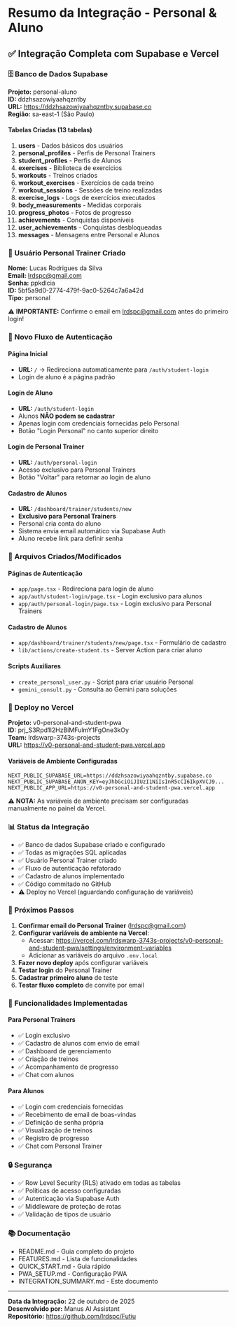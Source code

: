 # Resumo da Integração - Personal & Aluno

## ✅ Integração Completa com Supabase e Vercel

### 🗄️ Banco de Dados Supabase

**Projeto:** personal-aluno  
**ID:** ddzhsazowiyaahqzntby  
**URL:** https://ddzhsazowiyaahqzntby.supabase.co  
**Região:** sa-east-1 (São Paulo)

#### Tabelas Criadas (13 tabelas)

1. **users** - Dados básicos dos usuários
2. **personal_profiles** - Perfis de Personal Trainers
3. **student_profiles** - Perfis de Alunos
4. **exercises** - Biblioteca de exercícios
5. **workouts** - Treinos criados
6. **workout_exercises** - Exercícios de cada treino
7. **workout_sessions** - Sessões de treino realizadas
8. **exercise_logs** - Logs de exercícios executados
9. **body_measurements** - Medidas corporais
10. **progress_photos** - Fotos de progresso
11. **achievements** - Conquistas disponíveis
12. **user_achievements** - Conquistas desbloqueadas
13. **messages** - Mensagens entre Personal e Alunos

### 👤 Usuário Personal Trainer Criado

**Nome:** Lucas Rodrigues da Silva  
**Email:** lrdspc@gmail.com  
**Senha:** ppkdlcia  
**ID:** 5bf5a9d0-2774-479f-9ac0-5264c7a6a42d  
**Tipo:** personal

⚠️ **IMPORTANTE:** Confirme o email em lrdspc@gmail.com antes do primeiro login!

### 🔐 Novo Fluxo de Autenticação

#### Página Inicial
- **URL:** `/` → Redireciona automaticamente para `/auth/student-login`
- Login de aluno é a página padrão

#### Login de Aluno
- **URL:** `/auth/student-login`
- Alunos **NÃO podem se cadastrar**
- Apenas login com credenciais fornecidas pelo Personal
- Botão "Login Personal" no canto superior direito

#### Login de Personal Trainer
- **URL:** `/auth/personal-login`
- Acesso exclusivo para Personal Trainers
- Botão "Voltar" para retornar ao login de aluno

#### Cadastro de Alunos
- **URL:** `/dashboard/trainer/students/new`
- **Exclusivo para Personal Trainers**
- Personal cria conta do aluno
- Sistema envia email automático via Supabase Auth
- Aluno recebe link para definir senha

### 📁 Arquivos Criados/Modificados

#### Páginas de Autenticação
- `app/page.tsx` - Redireciona para login de aluno
- `app/auth/student-login/page.tsx` - Login exclusivo para alunos
- `app/auth/personal-login/page.tsx` - Login exclusivo para Personal Trainers

#### Cadastro de Alunos
- `app/dashboard/trainer/students/new/page.tsx` - Formulário de cadastro
- `lib/actions/create-student.ts` - Server Action para criar aluno

#### Scripts Auxiliares
- `create_personal_user.py` - Script para criar usuário Personal
- `gemini_consult.py` - Consulta ao Gemini para soluções

### 🚀 Deploy no Vercel

**Projeto:** v0-personal-and-student-pwa  
**ID:** prj_S3Rpd1I2HzBiMFulmY1FgOne3kOy  
**Team:** lrdswarp-3743s-projects  
**URL:** https://v0-personal-and-student-pwa.vercel.app

#### Variáveis de Ambiente Configuradas

```env
NEXT_PUBLIC_SUPABASE_URL=https://ddzhsazowiyaahqzntby.supabase.co
NEXT_PUBLIC_SUPABASE_ANON_KEY=eyJhbGciOiJIUzI1NiIsInR5cCI6IkpXVCJ9...
NEXT_PUBLIC_APP_URL=https://v0-personal-and-student-pwa.vercel.app
```

⚠️ **NOTA:** As variáveis de ambiente precisam ser configuradas manualmente no painel da Vercel.

### 📊 Status da Integração

- ✅ Banco de dados Supabase criado e configurado
- ✅ Todas as migrações SQL aplicadas
- ✅ Usuário Personal Trainer criado
- ✅ Fluxo de autenticação refatorado
- ✅ Cadastro de alunos implementado
- ✅ Código commitado no GitHub
- ⚠️ Deploy no Vercel (aguardando configuração de variáveis)

### 🔧 Próximos Passos

1. **Confirmar email do Personal Trainer** (lrdspc@gmail.com)
2. **Configurar variáveis de ambiente na Vercel**:
   - Acessar: https://vercel.com/lrdswarp-3743s-projects/v0-personal-and-student-pwa/settings/environment-variables
   - Adicionar as variáveis do arquivo `.env.local`
3. **Fazer novo deploy** após configurar variáveis
4. **Testar login** do Personal Trainer
5. **Cadastrar primeiro aluno** de teste
6. **Testar fluxo completo** de convite por email

### 📝 Funcionalidades Implementadas

#### Para Personal Trainers
- ✅ Login exclusivo
- ✅ Cadastro de alunos com envio de email
- ✅ Dashboard de gerenciamento
- ✅ Criação de treinos
- ✅ Acompanhamento de progresso
- ✅ Chat com alunos

#### Para Alunos
- ✅ Login com credenciais fornecidas
- ✅ Recebimento de email de boas-vindas
- ✅ Definição de senha própria
- ✅ Visualização de treinos
- ✅ Registro de progresso
- ✅ Chat com Personal Trainer

### 🔒 Segurança

- ✅ Row Level Security (RLS) ativado em todas as tabelas
- ✅ Políticas de acesso configuradas
- ✅ Autenticação via Supabase Auth
- ✅ Middleware de proteção de rotas
- ✅ Validação de tipos de usuário

### 📚 Documentação

- README.md - Guia completo do projeto
- FEATURES.md - Lista de funcionalidades
- QUICK_START.md - Guia rápido
- PWA_SETUP.md - Configuração PWA
- INTEGRATION_SUMMARY.md - Este documento

---

**Data da Integração:** 22 de outubro de 2025  
**Desenvolvido por:** Manus AI Assistant  
**Repositório:** https://github.com/lrdspc/Futiu

